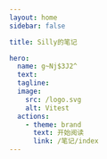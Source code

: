 ```yaml
---
layout: home
sidebar: false

title: Silly的笔记

hero:
  name: g~Nj$3J2^
  text: 
  tagline: 
  image:
    src: /logo.svg
    alt: Vitest
  actions:
    - theme: brand
      text: 开始阅读
      link: /笔记/index
---
```


<HomePage />
